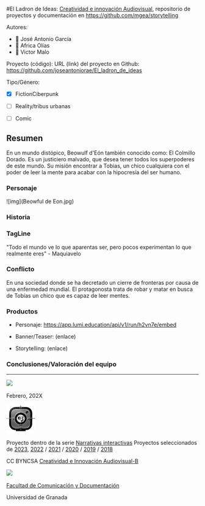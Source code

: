 
#El Ladron de Ideas: 
 [Creatividad e innovación Audiovisual](https://www.ugr.es/estudiantes/grados/grado-comunicacion-audiovisual/creacion-difusion-nuevos-contenidos-audiovis), repositorio de proyectos y documentación en https://github.com/mgea/storytelling


Autores:  
<!---
Incluir lista de personas del grupo 
Se puede añadir enlace a página personal de github o lo que se quiera...(optativo)
-->

- :chicken: José Antonio García
- :octopus: Africa Olías
- :wolf: Victor Malo


Proyecto (código): 
URL (link) del proyecto en Github: https://github.com/joseantoniorae/El_ladron_de_ideas


Tipo/Género:  
- [x] FictionCiberpunk  
- [ ] Reality/tribus urbanas  
- [ ] Comic



## Resumen
En un mundo distópico, Beowulf d'Eón también conocido como: El Colmillo Dorado. Es un justiciero malvado, que desea tener todos los superpoderes de este mundo. Su misión encontrar a Tobias, un chico cualquiera con el poder de leer la mente para acabar con la hipocresía del ser humano.

### Personaje

![img](Beowful de Eon.jpg)

### Historia


### TagLine
"Todo el mundo ve lo que aparentas ser, pero pocos experimentan lo que realmente eres" -  Maquiavelo

### Conflicto 
En una sociedad donde se ha decretado un cierre de fronteras por causa de una enfermedad mundial. El protagonosta trata de robar y matar en busca de Tobías un chico que es capaz de leer mentes.

### Productos

- Personaje: https://app.lumi.education/api/v1/run/h2vn7e/embed


- Banner/Teaser:  (enlace) 


- Storytelling: (enlace) 




### Conclusiones/Valoración del equipo






------
![](https://upload.wikimedia.org/wikipedia/commons/thumb/6/62/CC-BY-SA-Andere_Wikis_%28v%29.svg/200px-CC-BY-SA-Andere_Wikis_%28v%29.svg.png)

<!---
Lista completa de emojis de markDown - https://gist.github.com/rxaviers/7360908) 
-->

Febrero, 202X

![](https://github.com/mgea/CRIAv/blob/main/logo_criav75.png)

Proyecto dentro de la serie [Narrativas interactivas](https://github.com/mgea/storytelling/blob/master/What_is_a_digital_storytelling.md) 
Proyectos seleccionados de [2023](https://github.com/mgea/storytelling/tree/master/2023), [2022](https://github.com/mgea/storytelling/blob/master/2022/readme.md) / [2021](https://github.com/mgea/storytelling/blob/master/2021/readme.md) / [2020](https://github.com/mgea/storytelling/blob/master/2020/readme.md)  / 
[2019](https://github.com/mgea/storytelling/blob/master/2019/readme.md) / [2018](https://github.com/mgea/storytelling/blob/master/2018/readme.md) 

CC BYNCSA [Creatividad e Innovación Audiovisual-B](https://github.com/mgea/criav/)

<img src="https://mirrors.creativecommons.org/presskit/buttons/88x31/png/by-nc-sa.png"  width="75" > 

[Facultad de Comunicación y Documentación](http://fcd.ugr.es)

Universidad de Granada
